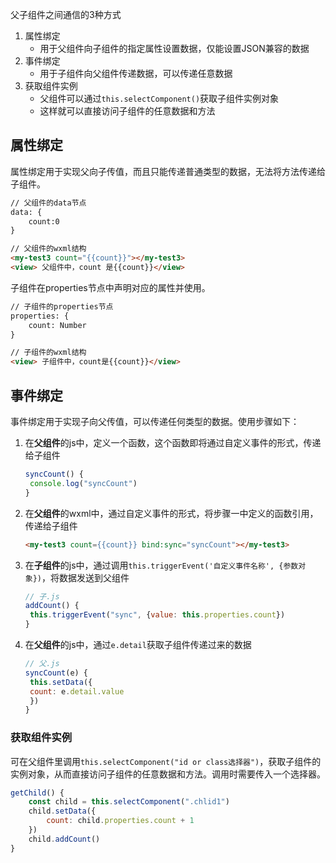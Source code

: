 父子组件之间通信的3种方式

1. 属性绑定
   - 用于父组件向子组件的指定属性设置数据，仅能设置JSON兼容的数据
2. 事件绑定
   - 用于子组件向父组件传递数据，可以传递任意数据
3. 获取组件实例
   - 父组件可以通过`this.selectComponent()`获取子组件实例对象
   - 这样就可以直接访问子组件的任意数据和方法

## 属性绑定

属性绑定用于实现父向子传值，而且只能传递普通类型的数据，无法将方法传递给子组件。

```html
// 父组件的data节点
data: {
	count:0
}

// 父组件的wxml结构
<my-test3 count="{{count}}"></my-test3>
<view> 父组件中，count 是{{count}}</view>
```

子组件在properties节点中声明对应的属性并使用。

```html
// 子组件的properties节点
properties: {
	count: Number
}

// 子组件的wxml结构
<view> 子组件中，count是{{count}}</view>
```

## 事件绑定

事件绑定用于实现子向父传值，可以传递任何类型的数据。使用步骤如下：

1. 在**父组件**的js中，定义一个函数，这个函数即将通过自定义事件的形式，传递给子组件

   ```js
   syncCount() {
   	console.log("syncCount")
   }
   ```

   

2. 在**父组件**的wxml中，通过自定义事件的形式，将步骤一中定义的函数引用，传递给子组件

   ```html
   <my-test3 count={{count}} bind:sync="syncCount"></my-test3>
   ```

3. 在**子组件**的js中，通过调用`this.triggerEvent('自定义事件名称', {参数对象})`，将数据发送到父组件

   ```js
   // 子.js
   addCount() {
   	this.triggerEvent("sync", {value: this.properties.count})
   }
   ```

   

4. 在**父组件**的js中，通过`e.detail`获取子组件传递过来的数据

   ```js
   // 父.js
   syncCount(e) {
   	this.setData({
   	count: e.detail.value
   	})
   }
   ```

   

### 获取组件实例

可在父组件里调用`this.selectComponent("id or class选择器")`，获取子组件的实例对象，从而直接访问子组件的任意数据和方法。调用时需要传入一个选择器。

```js
getChild() {
	const child = this.selectComponent(".chlid1")
	child.setData({
		count: child.properties.count + 1
	})
	child.addCount()
}
```

